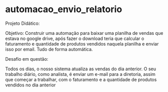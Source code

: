 # automacao_envio_relatorio

Projeto Didático:

Objetivo: Construir uma automação para baixar uma planilha de vendas que estava no google drive, após fazer o download teria que calcular o faturamento e quantidade de produtos vendidos naquela planilha e enviar isso por email. Tudo de forma automática.

Desafio em questão:

Todos os dias, o nosso sistema atualiza as vendas do dia anterior.
O seu trabalho diário, como analista, é enviar um e-mail para a diretoria, assim que começar a trabalhar, com o faturamento e a quantidade de produtos vendidos no dia anterior
